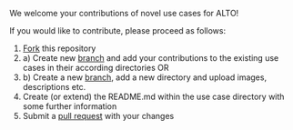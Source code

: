 We welcome your contributions of novel use cases for ALTO!

If you would like to contribute, please proceed as follows:

1. [Fork](https://help.github.com/articles/fork-a-repo/) this repository    
2. a) Create new [branch](https://help.github.com/articles/creating-and-deleting-branches-within-your-repository/) and add your contributions to the existing use cases in their according directories OR    
2. b) Create a new [branch](https://help.github.com/articles/creating-and-deleting-branches-within-your-repository/), add a new directory and upload images, descriptions etc.    
3. Create (or extend) the README.md within the use case directory with some further information    
4. Submit a [pull request](https://help.github.com/articles/creating-a-pull-request-from-a-fork/) with your changes    

